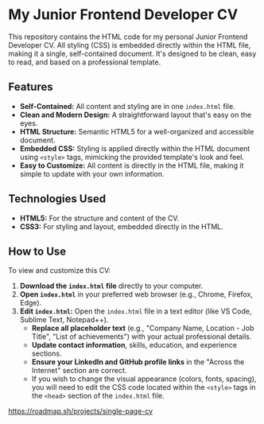 # My Junior Frontend Developer CV

This repository contains the HTML code for my personal Junior Frontend Developer CV. All styling (CSS) is embedded directly within the HTML file, making it a single, self-contained document. It's designed to be clean, easy to read, and based on a professional template.

## Features

* **Self-Contained:** All content and styling are in one `index.html` file.
* **Clean and Modern Design:** A straightforward layout that's easy on the eyes.
* **HTML Structure:** Semantic HTML5 for a well-organized and accessible document.
* **Embedded CSS:** Styling is applied directly within the HTML document using `<style>` tags, mimicking the provided template's look and feel.
* **Easy to Customize:** All content is directly in the HTML file, making it simple to update with your own information.

## Technologies Used

* **HTML5:** For the structure and content of the CV.
* **CSS3:** For styling and layout, embedded directly in the HTML.

## How to Use

To view and customize this CV:

1.  **Download the `index.html` file** directly to your computer.
2.  **Open `index.html`** in your preferred web browser (e.g., Chrome, Firefox, Edge).
3.  **Edit `index.html`:** Open the `index.html` file in a text editor (like VS Code, Sublime Text, Notepad++).
    * **Replace all placeholder text** (e.g., "Company Name, Location - Job Title", "List of achievements") with your actual professional details.
    * **Update contact information**, skills, education, and experience sections.
    * **Ensure your LinkedIn and GitHub profile links** in the "Across the Internet" section are correct.
    * If you wish to change the visual appearance (colors, fonts, spacing), you will need to edit the CSS code located within the `<style>` tags in the `<head>` section of the `index.html` file.

https://roadmap.sh/projects/single-page-cv
